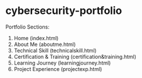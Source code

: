 # cybersecurity-portfolio

Portfolio Sections:
1. Home (index.html)
2. About Me (aboutme.html)
3. Technical Skill (technicalskill.html)
4. Certification & Training (certification&training.html)
5. Learning Journey (learningjourney.html)
6. Project Experience (projectexp.html)
